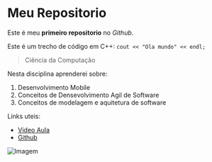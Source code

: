 # Meu Repositorio
Este é meu **primeiro repositorio** no *Github*.

Este é um trecho de código em C++:
`cout << "Ola mundo" << endl;`

> Ciência da Computação

Nesta disciplina aprenderei sobre:
1. Desenvolvimento Mobile
2. Conceitos de Densevolvimento Agil de Software
3. Conceitos de modelagem e aquitetura de software

Links uteis:

* [Video Aula](https://www.youtube.com/watch?v=m23SzvELfg4)
* [Github](https://github.com/FilipeOVB)

![Imagem](https://p.turbosquid.com/ts-thumb/OH/0A9fga/oC/rr_0000/jpg/1614949029/1920x1080/fit_q99/ecf2012242f282c63b73d88468968a6dd66683c4/rr_0000.jpg)


